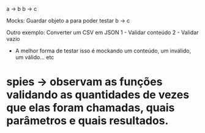 a -> b
b -> c

Mocks: Guardar objeto a para poder testar b -> c

Outro exemplo: Converter um CSV em JSON
1 - Validar conteúdo
2 - Validar vazio

- A melhor forma de testar isso é mockando um conteúdo, um inválido, um válido... etc

# spies -> observam as funções validando as quantidades de vezes que elas foram chamadas, quais parâmetros e quais resultados.
